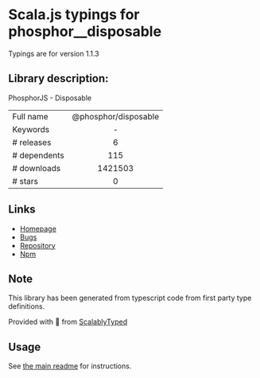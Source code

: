 
# Scala.js typings for phosphor__disposable

Typings are for version 1.1.3

## Library description:
PhosphorJS - Disposable

|                    |                 |
| ------------------ | :-------------: |
| Full name          | @phosphor/disposable |
| Keywords           | - |
| # releases         | 6 |
| # dependents       | 115 |
| # downloads        | 1421503 |
| # stars            | 0 |

## Links
- [Homepage](https://github.com/phosphorjs/phosphor)
- [Bugs](https://github.com/phosphorjs/phosphor/issues)
- [Repository](https://github.com/phosphorjs/phosphor)
- [Npm](https://www.npmjs.com/package/%40phosphor%2Fdisposable)
    


## Note
This library has been generated from typescript code from first party type definitions.

Provided with :purple_heart: from [ScalablyTyped](https://github.com/oyvindberg/ScalablyTyped)

## Usage
See [the main readme](../../readme.md) for instructions.


